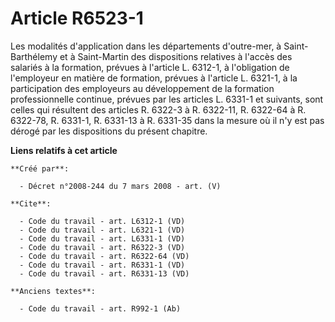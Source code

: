# Article R6523-1

Les modalités d'application dans les départements d'outre-mer, à Saint-Barthélemy et à Saint-Martin des dispositions
relatives à l'accès des salariés à la formation, prévues à l'article L. 6312-1, à l'obligation de l'employeur en matière de
formation, prévues à l'article L. 6321-1, à la participation des employeurs au développement de la formation professionnelle
continue, prévues par les articles L. 6331-1 et suivants, sont celles qui résultent des articles R. 6322-3 à R. 6322-11, R.
6322-64 à R. 6322-78, R. 6331-1, R. 6331-13 à R. 6331-35 dans la mesure où il n'y est pas dérogé par les dispositions du
présent chapitre.

**Liens relatifs à cet article**

	**Créé par**:

	  - Décret n°2008-244 du 7 mars 2008 - art. (V)

	**Cite**:

	  - Code du travail - art. L6312-1 (VD)
	  - Code du travail - art. L6321-1 (VD)
	  - Code du travail - art. L6331-1 (VD)
	  - Code du travail - art. R6322-3 (VD)
	  - Code du travail - art. R6322-64 (VD)
	  - Code du travail - art. R6331-1 (VD)
	  - Code du travail - art. R6331-13 (VD)

	**Anciens textes**:

	  - Code du travail - art. R992-1 (Ab)
